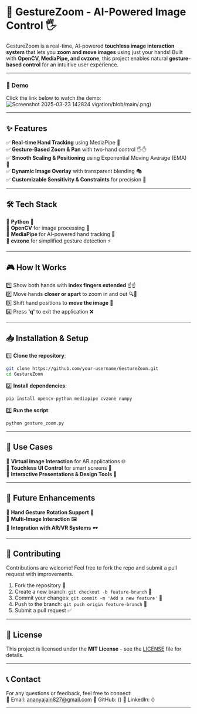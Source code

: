 # 🚀 GestureZoom - AI-Powered Image Control 🖐️

GestureZoom is a real-time, AI-powered **touchless image interaction system** that lets you **zoom and move images** using just your hands! Built with **OpenCV, MediaPipe, and cvzone**, this project enables natural **gesture-based control** for an intuitive user experience.

---
### 🎥 Demo 

Click the link below to watch the demo:  
![Screenshot 2025-03-23 142824](https://github.com/user-attachments/assets/704fe3b6-6478-441c-b260-c4ea352a2a96)
vigation/blob/main/.png)


---

## ✨ Features

✅ **Real-time Hand Tracking** using MediaPipe 🤖  
✅ **Gesture-Based Zoom & Pan** with two-hand control 🖐️✋  
✅ **Smooth Scaling & Positioning** using Exponential Moving Average (EMA) 📏  
✅ **Dynamic Image Overlay** with transparent blending 🎭  
✅ **Customizable Sensitivity & Constraints** for precision 🔧  

---

## 🛠️ Tech Stack

🔹 **Python** 🐍  
🔹 **OpenCV** for image processing 🎥  
🔹 **MediaPipe** for AI-powered hand tracking 🤖  
🔹 **cvzone** for simplified gesture detection ⚡  

---

## 🎮 How It Works

1️⃣ Show both hands with **index fingers extended** ☝️☝️  
2️⃣ Move hands **closer or apart** to zoom in and out 🔍🔎  
3️⃣ Shift hand positions to **move the image** 📂  
4️⃣ Press **'q'** to exit the application ❌  

---

## 📥 Installation & Setup

1️⃣ **Clone the repository**:  
   ```bash
   git clone https://github.com/your-username/GestureZoom.git
   cd GestureZoom
   ```
2️⃣ **Install dependencies**:  
   ```bash
   pip install opencv-python mediapipe cvzone numpy
   ```
3️⃣ **Run the script**:  
   ```bash
   python gesture_zoom.py
   ```

---

## 📌 Use Cases

🔹 **Virtual Image Interaction** for AR applications 🌐  
🔹 **Touchless UI Control** for smart screens 📲  
🔹 **Interactive Presentations & Design Tools** 🎨  

---

## 🚀 Future Enhancements

🔹 **Hand Gesture Rotation Support** 🔄  
🔹 **Multi-Image Interaction** 🖼️  
🔹 **Integration with AR/VR Systems** 🕶️  

---

## 🤝 Contributing

Contributions are welcome! Feel free to fork the repo and submit a pull request with improvements.  

1. Fork the repository 🍴  
2. Create a new branch: `git checkout -b feature-branch` 🌿  
3. Commit your changes: `git commit -m 'Add a new feature'` 📌  
4. Push to the branch: `git push origin feature-branch` 🚀  
5. Submit a pull request ✅  

---

## 📜 License

This project is licensed under the **MIT License** - see the [LICENSE](LICENSE) file for details.

---

## 📞 Contact

For any questions or feedback, feel free to connect:  
📧 Email: ananyajain827@gmail.com 
🔗 GitHub: ([](https://github.com/ananyajain827))
🔗 LinkedIn: ([](https://www.linkedin.com/in/ananya-jain-01104427b/))  

---
